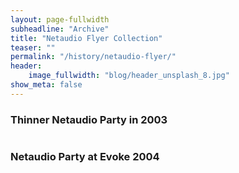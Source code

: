 ```yaml
---
layout: page-fullwidth
subheadline: "Archive"
title: "Netaudio Flyer Collection"
teaser: ""
permalink: "/history/netaudio-flyer/"
header:
    image_fullwidth: "blog/header_unsplash_8.jpg"
show_meta: false
---
```

### Thinner Netaudio Party in 2003

<img src="{{ site.url }}/archive/flyer/thinner_flyer_popkomm03.jpg" alt="">


### Netaudio Party at Evoke 2004

<img src="{{ site.url }}/archive/flyer/evoke_flyer_panorama.jpg" alt="">
